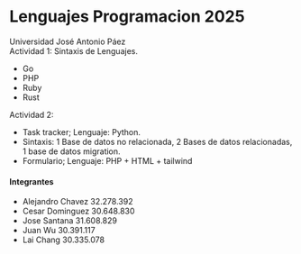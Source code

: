 # **Lenguajes Programacion 2025**
Universidad José Antonio Páez  
Actividad 1: Sintaxis de Lenguajes.
- Go
- PHP
- Ruby
- Rust

Actividad 2: 
- Task tracker; Lenguaje: Python.
- Sintaxis: 1 Base de datos no relacionada, 2 Bases de datos relacionadas, 1 base de datos migration.
- Formulario; Lenguaje: PHP + HTML + tailwind

  
#### Integrantes 
- Alejandro Chavez 32.278.392 
- Cesar Dominguez 30.648.830 
- Jose Santana 31.608.829 
- Juan Wu 30.391.117
- Lai Chang 30.335.078 
